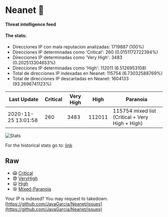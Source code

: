 # Neanet :hocho:
#### Threat intelligence feed
#### The stats:

- Direcciones IP con mala reputacion analizadas: 1719887 (100%)
- Direcciones IP determinadas como 'Critical':  260 (0.0151172722394%)
- Direcciones IP determinadas como 'Very High':  3483 (0.202513304653%)
- Direcciones IP determinadas como 'High':  112011 (6.5126953108)
- Total de direcciones IP indexadas en Neanet:  115754 (6.73032588769%)
- Total de direcciones IP descartadas en Neanet:  1604133 (93.2696741123%)

| Last Update | Critical | Very High | High | Paranoia |
| --- | --- | --- | --- | --- |
| 2020-11-25 13:01:58 | 260 | 3483 | 112011 | 115754 mixed list (Critical + Very High + High)|

![Stats](https://docs.google.com/spreadsheets/d/e/2PACX-1vSnaNMIXVabIpDJjufMlzH7poXnshF3mgd8Is1g9ytUEzVsP5my4Trn8f-xkoLLQ38xpL3HtmUexLo6/pubchart?oid=501124687&format=image)

For the historical stats go to: [link](/stats.csv)
## Raw
- :scream: [Critical](https://raw.githubusercontent.com/JavaGarcia/Neanet/master/blacklists/neanet_critical.txt)
- :fearful: [VeryHigh](https://raw.githubusercontent.com/JavaGarcia/Neanet/master/blacklists/neanet_veryHigh.txtt)
- :frowning: [High](https://raw.githubusercontent.com/JavaGarcia/Neanet/master/blacklists/neanet_high.txt)
- :dizzy_face: [Mixed-Paranoia](https://raw.githubusercontent.com/JavaGarcia/Neanet/master/blacklists/neanet_all.txt)


Your IP is indexed? You may request to takedown. [https://github.com/JavaGarcia/Neanet/issues](https://github.com/JavaGarcia/Neanet/issues)




























































































































































































































































































































































































































































































































































































































































































































































































































































































































































































































































































































































































































































































































































































































































































































































































































































































































































































































































































































































































































































































































































































































































































































































































































































































